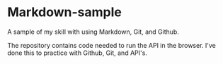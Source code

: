 # Markdown-sample
A sample of my skill with using Markdown, Git, and Github.

  The repository contains code needed to run the API in the browser.
 I've done this to practice with Github, Git, and API's.
